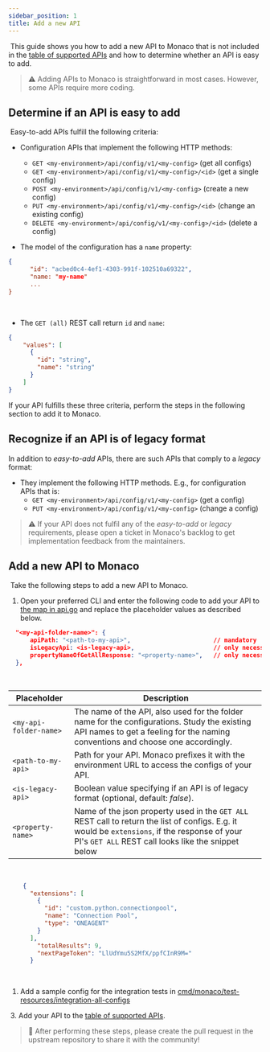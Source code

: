 ```yaml
---
sidebar_position: 1
title: Add a new API
---
```

​
This guide shows you how to add a new API to Monaco that is not included in the [table of supported APIs](https://github.com/dynatrace-oss/dynatrace-monitoring-as-code#configuration-types--apis) and how to determine whether an API is easy to add. 
​
> :warning: Adding APIs to Monaco is straightforward in most cases. However, some APIs require more coding.
​

## Determine if an API is easy to add
​
Easy-to-add APIs fulfill the following criteria: 
​
* Configuration APIs that implement the following HTTP methods: 
  * `GET <my-environment>/api/config/v1/<my-config>` (get all configs)
  * `GET <my-environment>/api/config/v1/<my-config>/<id>` (get a single config)
  * `POST <my-environment>/api/config/v1/<my-config>` (create a new config)
  * `PUT <my-environment>/api/config/v1/<my-config>/<id>` (change an existing config)
  * `DELETE <my-environment>/api/config/v1/<my-config>/<id>` (delete a config)
​

* The model of the configuration has a `name` property: 
 
```json
{
      "id": "acbed0c4-4ef1-4303-991f-102510a69322",
      "name: "my-name"
      ...
}
```
​

* The `GET (all)` REST call return `id` and `name`:
​

```json
{
    "values": [
      {
        "id": "string",
        "name": "string"
      }
    ]
}
```


If your API fulfills these three criteria, perform the steps in the following section to add it to Monaco.

## Recognize if an API is of legacy format

In addition to *easy-to-add* APIs, there are such APIs that comply to a *legacy* format:

* They implement the following HTTP methods. E.g., for configuration APIs that is: 
  * `GET <my-environment>/api/config/v1/<my-config>` (get a config)
  * `PUT <my-environment>/api/config/v1/<my-config>` (change a config)


> :warning: If your API does not fulfil any of the *easy-to-add* or *legacy* requirements, please open a ticket in Monaco's backlog
to get implementation feedback from the maintainers.


## Add a new API to Monaco
​
Take the following steps to add a new API to Monaco.

1. Open your preferred CLI and enter the following code to add your API to [the map in api.go](https://github.com/dynatrace-oss/dynatrace-monitoring-as-code/blob/main/pkg/api/api.go#L25) and replace the placeholder values as described below. 
​

```json
  "<my-api-folder-name>": {
      apiPath: "<path-to-my-api>",                       // mandatory
      isLegacyApi: <is-legacy-api>,                      // only necessary if API is of format legacy
      propertyNameOfGetAllResponse: "<property-name>",   // only necessary if API returns no "values" envelope (see below)
  },
```
​

| Placeholder     | Description | 
| ----------- | ----------- | 
| <nobr>`<my-api-folder-name>`</nobr> | The name of the API, also used for the folder name for the configurations. Study the existing API names to get a feeling for the naming conventions and choose one accordingly.|
| <nobr>`<path-to-my-api>`</nobr> | Path for your API. Monaco prefixes it with the environment URL to access the configs of your API. |
| <nobr>`<is-legacy-api>`</nobr> | Boolean value specifying if an API is of legacy format (optional, default: *false*). |
| <nobr>`<property-name>`</nobr> | Name of the json property used in the `GET ALL` REST call to return the list of configs. E.g. it would be `extensions`, if the response of your PI's `GET ALL` REST call looks like the snippet below|
​
  
```json
    {
      "extensions": [
        {
          "id": "custom.python.connectionpool",
          "name": "Connection Pool",
          "type": "ONEAGENT"
        }
      ],
        "totalResults": 9,
        "nextPageToken": "LlUdYmu5S2MfX/ppfCInR9M="
      }
```

​
1. Add a sample config for the integration tests in [cmd/monaco/test-resources/integration-all-configs](https://github.com/dynatrace-oss/dynatrace-monitoring-as-code/tree/main/cmd/monaco/test-resources/integration-all-configs)

​
3. Add your API to the [table of supported APIs](../configuration/configTypes_tokenPermissions).
​
> :rocket: After performing these steps, please create the pull request in the upstream repository to share it with the community!
